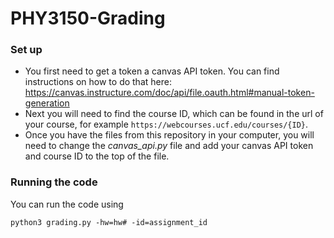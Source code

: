 # PHY3150-Grading
### Set up
 - You first need to get a token a canvas API token. You can find instructions on how to do that here: https://canvas.instructure.com/doc/api/file.oauth.html#manual-token-generation
 - Next you will need to find the course ID, which can be found in the url of your course, for example `https://webcourses.ucf.edu/courses/{ID}`.
 - Once you have the files from this repository in your computer, you will need to change the *canvas_api.py* file and add your canvas API token and course ID to the top of the file.

### Running the code
You can run the code using
```
python3 grading.py -hw=hw# -id=assignment_id 
```

